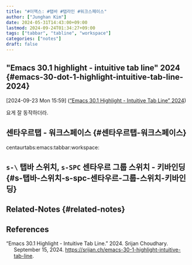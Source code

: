 ```yaml
---
title: "#이맥스: #탭바 #탭라인 #워크스페이스"
author: ["Junghan Kim"]
date: 2024-05-31T14:43:00+09:00
lastmod: 2024-09-24T01:34:27+09:00
tags: ["tabbar", "tabline", "workspace"]
categories: ["notes"]
draft: false
---
```


## "Emacs 30.1 highlight - intuitive tab line"  2024 {#emacs-30-dot-1-highlight-intuitive-tab-line-2024}

<span class="timestamp-wrapper"><span class="timestamp">[2024-09-23 Mon 15:59]</span></span> (<a href="#citeproc_bib_item_1">“Emacs 30.1 Highlight - Intuitive Tab Line” 2024</a>)

요게 잘 동작하더라.


## 센타우르탭 - 워크스페이스 {#센타우르탭-워크스페이스}

centaurtabs:emacs:tabbar:workspace:


## `s-\` 탭바 스위치, `s-SPC` 센타우르 그룹 스위치 - 키바인딩 {#s-탭바-스위치-s-spc-센타우르-그룹-스위치-키바인딩}


## Related-Notes {#related-notes}

## References

<style>.csl-entry{text-indent: -1.5em; margin-left: 1.5em;}</style><div class="csl-bib-body">
  <div class="csl-entry"><a id="citeproc_bib_item_1"></a>“Emacs 30.1 Highlight - Intuitive Tab Line.” 2024. Srijan Choudhary. September 15, 2024. <a href="https://srijan.ch/emacs-30-1-highlight-intuitive-tab-line">https://srijan.ch/emacs-30-1-highlight-intuitive-tab-line</a>.</div>
</div>
